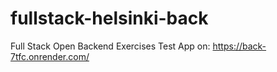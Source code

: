 # fullstack-helsinki-back
 Full Stack Open Backend Exercises
 Test App on: 
 https://back-7tfc.onrender.com/

